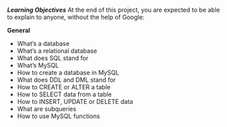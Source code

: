 ***Learning Objectives***
At the end of this project, you are expected to be able to explain to anyone, without the help of Google:

**General**
- What’s a database
- What’s a relational database
- What does SQL stand for
- What’s MySQL
- How to create a database in MySQL
- What does DDL and DML stand for
- How to CREATE or ALTER a table
- How to SELECT data from a table
- How to INSERT, UPDATE or DELETE data
- What are subqueries
- How to use MySQL functions
